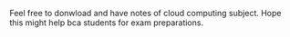 Feel free to donwload and have notes of cloud computing subject. Hope this might help bca students for exam preparations.
